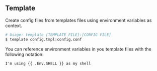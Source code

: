 Template
-------

Create config files from templates files using environment variables as
context.

```bash
# Usage: template [TEMPLATE FILE]:[CONFIG FILE]
$ template config.tmpl:config.conf
```

You can reference environment variables in you template files with the
following notation:

```
I'm using {{ .Env.SHELL }} as my shell
```
